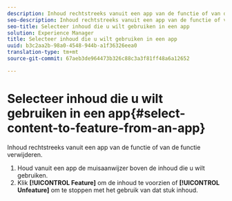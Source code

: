 ```yaml
---
description: Inhoud rechtstreeks vanuit een app van de functie of van de functie verwijderen.
seo-description: Inhoud rechtstreeks vanuit een app van de functie of van de functie verwijderen.
seo-title: Selecteer inhoud die u wilt gebruiken in een app
solution: Experience Manager
title: Selecteer inhoud die u wilt gebruiken in een app
uuid: b3c2aa2b-98a0-4548-944b-a1f36326eea0
translation-type: tm+mt
source-git-commit: 67aeb3de964473b326c88c3a3f81ff48a6a12652

---
```



# Selecteer inhoud die u wilt gebruiken in een app{#select-content-to-feature-from-an-app}

Inhoud rechtstreeks vanuit een app van de functie of van de functie verwijderen.

1. Houd vanuit een app de muisaanwijzer boven de inhoud die u wilt gebruiken.
1. Klik **[!UICONTROL Feature]** om de inhoud te voorzien of **[!UICONTROL Unfeature]** om te stoppen met het gebruik van dat stuk inhoud.
